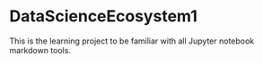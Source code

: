 # DataScienceEcosystem1
This is the learning project to be familiar with all Jupyter notebook  markdown tools.
